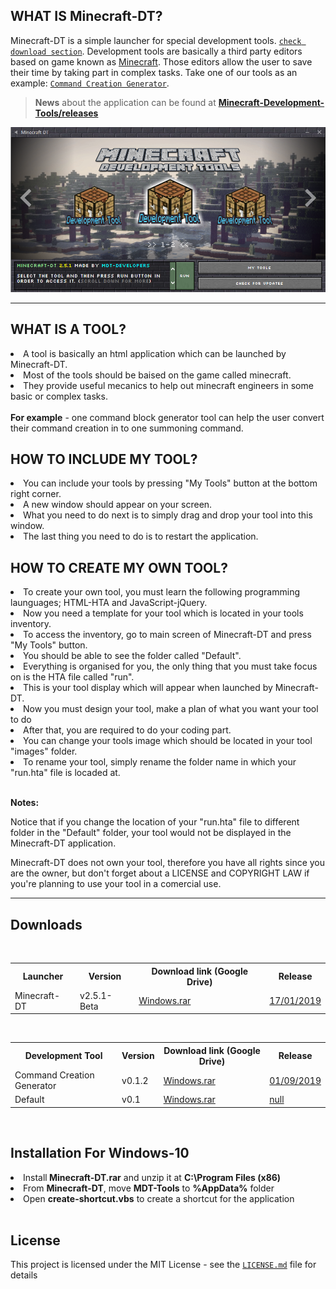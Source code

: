 ## WHAT IS Minecraft-DT?
Minecraft-DT is a simple launcher for special development tools. [``check download section``](https://github.com/gubrus50/Minecraft-Development-Tools/blob/master/README.md#downloads). Development tools are basically a third party editors based on game known as [Minecraft](https://www.minecraft.net/en-us/). Those editors allow the user to save their time by taking part in complex tasks. Take one of our tools as an example: [``Command Creation Generator``](https://github.com/gubrus50/Minecraft-Development-Tools/releases/tag/Command-Creation-Generator-v0.1.2).

> <b>News</b> about the application can be found at **[Minecraft-Development-Tools/releases](https://github.com/gubrus50/Minecraft-Development-Tools/releases)**

<img src="https://github.com/gubrus50/Minecraft-Development-Tools/blob/master/app/images/Minecraft-DT.png"/>

---

## WHAT IS A TOOL?
<li>A tool is basically an html application which can be launched by Minecraft-DT.</li>
<li>Most of the tools should be baised on the game called minecraft.</li>
<li>They provide useful mecanics to help out minecraft engineers in some basic or complex tasks.</li>
<br/><b>For example</b> - one command block generator tool can help the user convert their command creation in to one summoning command.

## HOW TO INCLUDE MY TOOL?
<li>You can include your tools by pressing "My Tools" button at the bottom right corner.</li>
<li>A new window should appear on your screen.</li>
<li>What you need to do next is to simply drag and drop your tool into this window.</li>
<li>The last thing you need to do is to restart the application.</li>

## HOW TO CREATE MY OWN TOOL?
<li>To create your own tool, you must learn the following programming launguages; HTML-HTA and JavaScript-jQuery.</li>
<li>Now you need a template for your tool which is located in your tools inventory.</li>
<li>To access the inventory, go to main screen of Minecraft-DT and press "My Tools" button.</li>
<li>You should be able to see the folder called "Default".</li>
<li>Everything is organised for you, the only thing that you must take focus on is the HTA file called "run".</li>
<li>This is your tool display which will appear when launched by Minecraft-DT.</li>
<li>Now you must design your tool, make a plan of what you want your tool to do</li>
<li>After that, you are required to do your coding part.</li>
<li>You can change your tools image which should be located in your tool "images" folder.</li>
<li>To rename your tool, simply rename the folder name in which your "run.hta" file is locaded at.</li>

<br /><b>Notes:</b><p>
Notice that if you change the location of your "run.hta" file to different folder in the "Default" folder, your tool would not be displayed in the Minecraft-DT application.</p>

<p>Minecraft-DT does not own your tool, therefore you have all rights since you are the owner, but don't forget
about a LICENSE and COPYRIGHT LAW if you're planning to use your tool in a comercial use.</p>

---

## Downloads

<br />

<table>
  <tr>
    <th>Launcher</th>
    <th>Version</th>
    <th>Download link (Google Drive)</th>
    <th>Release</th>
  </tr>
  <tr>
    <td>Minecraft-DT</td>
    <td>v2.5.1-Beta</td>
    <td>
      <a href="https://drive.google.com/open?id=1azVo6izrRS_18ZeFVsqOQuIwLL0hKL1Y" target="_blank">Windows.rar</a>
    </td>
    <td>
      <a href="https://github.com/gubrus50/Minecraft-DT/releases/tag/v2.5-Beta" target="_blank">17/01/2019</a>
    </td>
  </tr>
</table>

<br />

<table>
  <tr>
    <th>Development Tool</th>
    <th>Version</th>
    <th>Download link (Google Drive)</th>
    <th>Release</th>
  </tr>
  <tr>
    <td>Command Creation Generator</td>
    <td>v0.1.2</td>
    <td>
      <a href="https://drive.google.com/open?id=1nMnVpYWlROePNBtPQJfV0TRkrPSUPk-t" target="_blank">Windows.rar</a>
    </td>
    <td><a href="https://github.com/gubrus50/Minecraft-Development-Tools/releases/tag/Command-Creation-Generator-v0.1.2" target="_blank">01/09/2019</a></td>
  </tr>
  <tr>
    <td>Default</td>
    <td>v0.1</td>
    <td>
      <a href="https://drive.google.com/open?id=1EsclPOV8StDBFTydVyoqkY8zVoLuIwKv">Windows.rar</a>
    </td>
    <td><a href="#" target="_blank">null</a></td>
  </tr>
</table><br />

## Installation For Windows-10
<li>Install<b> Minecraft-DT.rar</b> and unzip it at <b>C:\Program Files (x86)</b></li>
<li>From <b>Minecraft-DT</b>, move <b>MDT-Tools</b> to <b>%AppData%</b> folder</li>
<li>Open <b>create-shortcut.vbs</b> to create a shortcut for the application</li>

<br />

## License
This project is licensed under the MIT License - see the [``LICENSE.md``](LICENSE.md) file for details
